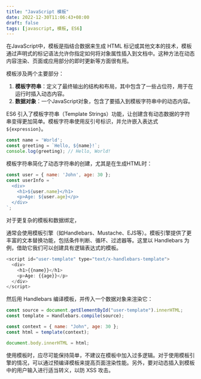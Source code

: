 ```yaml
---
title: "JavaScript 模板"
date: 2022-12-30T11:06:43+08:00
draft: false
tags: [javascript, 模板, ES6]
---
```


在JavaScript中，模板是指结合数据来生成 HTML 标记或其他文本的技术，模板通过声明式的标记语法允许你指定如何将对象属性插入到文档中。这种方法在动态内容渲染、页面或应用部分的即时更新等方面很有用。

模板涉及两个主要部分：

1. **模板字符串**：定义了最终输出的结构和布局，其中包含了一些占位符，用于在运行时插入动态内容。
2. **数据对象**：一个JavaScript对象，包含了要插入到模板字符串中的动态内容。

ES6 引入了模板字符串（Template Strings）功能，让创建含有动态数据的字符串变得更加简单。模板字符串使用反引号标识，并允许嵌入表达式`${expression}`。

```js
const name = 'World';
const greeting = `Hello, ${name}!`;
console.log(greeting); // Hello, World!
```

模板字符串简化了动态字符串的创建，尤其是在生成HTML时：

```js
const user = { name: 'John', age: 30 };
const userInfo = `
  <div>
    <h1>${user.name}</h1>
    <p>Age: ${user.age}</p>
  </div>
`;
```

对于更复杂的模板和数据绑定，

通常会使用模板引擎（如Handlebars、Mustache、EJS等）。模板引擎提供了更丰富的文本替换功能，包括条件判断、循环、过滤器等。这里以 Handlebars 为例，借助它我们可以创建具有逻辑表达式的模板。

```js
<script id="user-template" type="text/x-handlebars-template">
  <div>
    <h1>{{name}}</h1>
    <p>Age: {{age}}</p>
  </div>
</script>
```

然后用 Handlebars 编译模板，并传入一个数据对象来渲染它：

```js
const source = document.getElementById("user-template").innerHTML;
const template = Handlebars.compile(source);

const context = { name: "John", age: 30 };
const html = template(context);

document.body.innerHTML = html;
```

使用模板时，应尽可能保持简单，不建议在模板中加入过多逻辑。对于使用模板引擎的情况，可以通过预编译模板来提高页面渲染性能。另外，要对动态插入到模板中的用户输入进行适当转义，以防 XSS 攻击。
